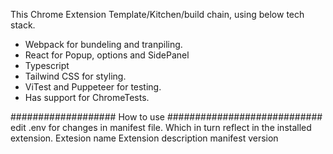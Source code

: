 This Chrome Extension Template/Kitchen/build chain, using below tech stack.

- Webpack for bundeling and tranpiling.
- React for Popup, options and SidePanel
- Typescript
- Tailwind CSS for styling.
- ViTest and Puppeteer for testing.
- Has support for ChromeTests.

################### How to use ############################
edit .env for changes in manifest file. Which in turn reflect in the installed extension.
Extesion name
Extension description
manifest version
